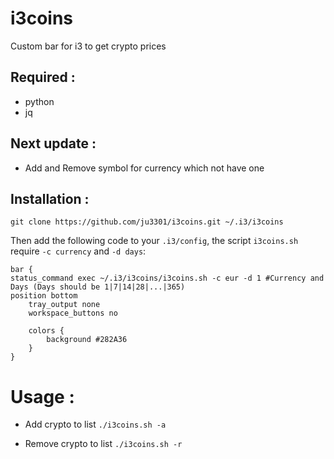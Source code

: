 # i3coins

Custom bar for i3 to get crypto prices

## Required :

- python
- jq

## Next update :
    
- Add and Remove symbol for currency which not have one

## Installation :

    git clone https://github.com/ju3301/i3coins.git ~/.i3/i3coins

Then add the following code to your `.i3/config`, the script `i3coins.sh` require `-c currency` and `-d days`:

    bar {
	status_command exec ~/.i3/i3coins/i3coins.sh -c eur -d 1 #Currency and Days (Days should be 1|7|14|28|...|365)
	position bottom
        tray_output none
        workspace_buttons no

        colors {
    		background #282A36
        }
    }

# Usage : 

- Add crypto to list        `./i3coins.sh -a`

- Remove crypto to list     `./i3coins.sh -r`